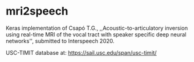 # mri2speech

Keras implementation of Csapó T.G., ,,Acoustic-to-articulatory inversion using real-time MRI of the vocal tract with speaker specific deep neural networks'', submitted to Interspeech 2020.

USC-TIMIT database at: https://sail.usc.edu/span/usc-timit/
